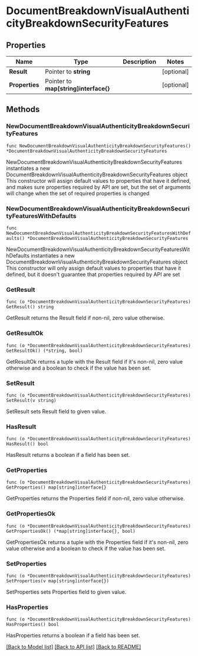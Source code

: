# DocumentBreakdownVisualAuthenticityBreakdownSecurityFeatures

## Properties

Name | Type | Description | Notes
------------ | ------------- | ------------- | -------------
**Result** | Pointer to **string** |  | [optional] 
**Properties** | Pointer to **map[string]interface{}** |  | [optional] 

## Methods

### NewDocumentBreakdownVisualAuthenticityBreakdownSecurityFeatures

`func NewDocumentBreakdownVisualAuthenticityBreakdownSecurityFeatures() *DocumentBreakdownVisualAuthenticityBreakdownSecurityFeatures`

NewDocumentBreakdownVisualAuthenticityBreakdownSecurityFeatures instantiates a new DocumentBreakdownVisualAuthenticityBreakdownSecurityFeatures object
This constructor will assign default values to properties that have it defined,
and makes sure properties required by API are set, but the set of arguments
will change when the set of required properties is changed

### NewDocumentBreakdownVisualAuthenticityBreakdownSecurityFeaturesWithDefaults

`func NewDocumentBreakdownVisualAuthenticityBreakdownSecurityFeaturesWithDefaults() *DocumentBreakdownVisualAuthenticityBreakdownSecurityFeatures`

NewDocumentBreakdownVisualAuthenticityBreakdownSecurityFeaturesWithDefaults instantiates a new DocumentBreakdownVisualAuthenticityBreakdownSecurityFeatures object
This constructor will only assign default values to properties that have it defined,
but it doesn't guarantee that properties required by API are set

### GetResult

`func (o *DocumentBreakdownVisualAuthenticityBreakdownSecurityFeatures) GetResult() string`

GetResult returns the Result field if non-nil, zero value otherwise.

### GetResultOk

`func (o *DocumentBreakdownVisualAuthenticityBreakdownSecurityFeatures) GetResultOk() (*string, bool)`

GetResultOk returns a tuple with the Result field if it's non-nil, zero value otherwise
and a boolean to check if the value has been set.

### SetResult

`func (o *DocumentBreakdownVisualAuthenticityBreakdownSecurityFeatures) SetResult(v string)`

SetResult sets Result field to given value.

### HasResult

`func (o *DocumentBreakdownVisualAuthenticityBreakdownSecurityFeatures) HasResult() bool`

HasResult returns a boolean if a field has been set.

### GetProperties

`func (o *DocumentBreakdownVisualAuthenticityBreakdownSecurityFeatures) GetProperties() map[string]interface{}`

GetProperties returns the Properties field if non-nil, zero value otherwise.

### GetPropertiesOk

`func (o *DocumentBreakdownVisualAuthenticityBreakdownSecurityFeatures) GetPropertiesOk() (*map[string]interface{}, bool)`

GetPropertiesOk returns a tuple with the Properties field if it's non-nil, zero value otherwise
and a boolean to check if the value has been set.

### SetProperties

`func (o *DocumentBreakdownVisualAuthenticityBreakdownSecurityFeatures) SetProperties(v map[string]interface{})`

SetProperties sets Properties field to given value.

### HasProperties

`func (o *DocumentBreakdownVisualAuthenticityBreakdownSecurityFeatures) HasProperties() bool`

HasProperties returns a boolean if a field has been set.


[[Back to Model list]](../README.md#documentation-for-models) [[Back to API list]](../README.md#documentation-for-api-endpoints) [[Back to README]](../README.md)


